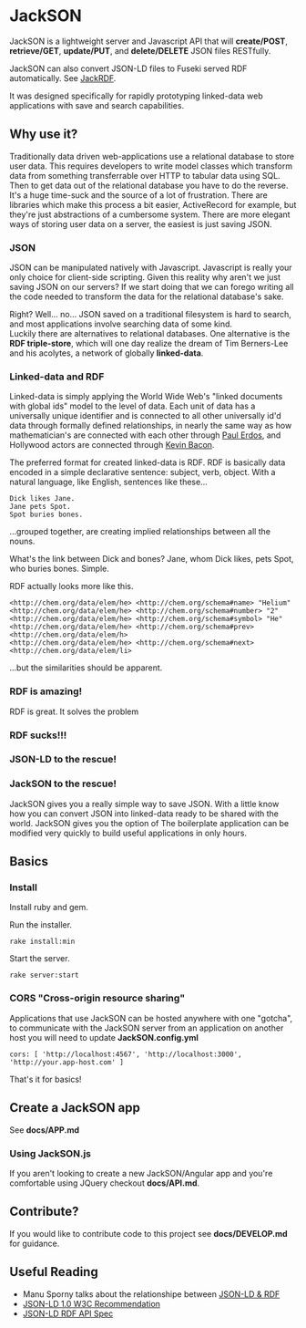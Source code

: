 # JackSON
JackSON is a lightweight server and Javascript API that will **create/POST**, **retrieve/GET**, **update/PUT**, and **delete/DELETE** JSON files RESTfully.

JackSON can also convert JSON-LD files to Fuseki served RDF automatically.
See [JackRDF](http://github.com/caesarfeta/jackrdf).

It was designed specifically for rapidly prototyping linked-data web applications with save and search capabilities.

## Why use it?
Traditionally data driven web-applications use a relational database to store user data.
This requires developers to write model classes which transform data from something transferrable over HTTP to tabular data using SQL.
Then to get data out of the relational database you have to do the reverse.
It's a huge time-suck and the source of a lot of frustration.
There are libraries which make this process a bit easier, ActiveRecord for example, but they're just abstractions of a cumbersome system.
There are more elegant ways of storing user data on a server, the easiest is just saving JSON.

### JSON
JSON can be manipulated natively with Javascript.
Javascript is really your only choice for client-side scripting.
Given this reality why aren't we just saving JSON on our servers?
If we start doing that we can forego writing all the code needed to transform the data for the relational database's sake. 

Right? 
Well... no... JSON saved on a traditional filesystem is hard to search, and most applications involve searching data of some kind.  
Luckily there are alternatives to relational databases.
One alternative is the **RDF triple-store**, which will one day realize the dream of Tim Berners-Lee and his acolytes, a network of globally **linked-data**.

### Linked-data and RDF
Linked-data is simply applying the World Wide Web's "linked documents with global ids" model to the level of data.
Each unit of data has a universally unique identifier and is connected to all other universally id'd data through formally defined relationships,
in nearly the same way as how mathematician's are connected with each other through [Paul Erdos](http://en.wikipedia.org/wiki/Erd%C5%91s_number), and Hollywood actors are connected through [Kevin Bacon](http://en.wikipedia.org/wiki/Six_Degrees_of_Kevin_Bacon).

The preferred format for created linked-data is RDF.
RDF is basically data encoded in a simple declarative sentence: subject, verb, object.
With a natural language, like English, sentences like these...

	Dick likes Jane.
	Jane pets Spot.
	Spot buries bones.

...grouped together, are creating implied relationships between all the nouns.

What's the link between Dick and bones? 
Jane, whom Dick likes, pets Spot, who buries bones.
Simple.

RDF actually looks more like this.

	<http://chem.org/data/elem/he> <http://chem.org/schema#name> "Helium" 
	<http://chem.org/data/elem/he> <http://chem.org/schema#number> "2"
	<http://chem.org/data/elem/he> <http://chem.org/schema#symbol> "He"
	<http://chem.org/data/elem/he> <http://chem.org/schema#prev> <http://chem.org/data/elem/h>
	<http://chem.org/data/elem/he> <http://chem.org/schema#next> <http://chem.org/data/elem/li>

...but the similarities should be apparent.

### RDF is amazing!
RDF is great.
It solves the problem

### RDF sucks!!!

### JSON-LD to the rescue!

### JackSON to the rescue!
JackSON gives you a really simple way to save JSON.
With a little know how you can convert JSON into linked-data ready to be shared with the world.
JackSON gives you the option of 
The boilerplate application can be modified very quickly to build useful applications in only hours.

## Basics
### Install
Install ruby and gem.

Run the installer.

	rake install:min

Start the server.

	rake server:start

### CORS "Cross-origin resource sharing"
Applications that use JackSON can be hosted anywhere with one "gotcha", to communicate with the JackSON server from an application on another host you will need to update **JackSON.config.yml**

	cors: [ 'http://localhost:4567', 'http://localhost:3000', 'http://your.app-host.com' ]

That's it for basics!

## Create a JackSON app
See **docs/APP.md**

### Using  JackSON.js
If you aren't looking to create a new JackSON/Angular app and you're comfortable using JQuery checkout **docs/API.md**.

## Contribute?
If you would like to contribute code to this project see **docs/DEVELOP.md** for guidance.

## Useful Reading
* Manu Sporny talks about the relationshipe between [JSON-LD &amp; RDF](http://manu.sporny.org/2014/json-ld-origins-2/)
* [JSON-LD 1.0 W3C Recommendation](http://www.w3.org/TR/json-ld/)
* [JSON-LD RDF API Spec](http://json-ld.org/spec/latest/json-ld-rdf/)